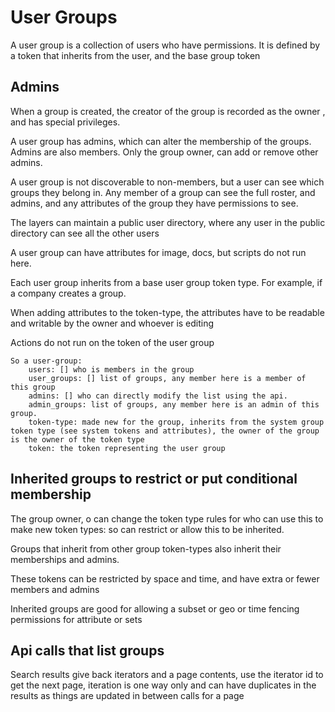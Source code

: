 # User Groups

A user group is a collection of users who have permissions. It is defined by a token that inherits from the user, and the base group token

## Admins 

When a group is created, the creator of the group is recorded as the owner , and has special privileges. 

A user group has admins, which can alter the membership of the groups. Admins are also members.
Only the group owner,  can add or remove other admins.


A user group is not discoverable to non-members, but a user can see which groups they belong in.
Any member of a group can see the full roster, and admins, and any attributes of the group they have permissions to see.

The layers can maintain a public user directory, where any user in the public directory can see all the other users

A user group can have attributes for image, docs, but scripts do not run here.

Each user group inherits from a base user group token type. For example, if a company creates a group.



When adding attributes to the token-type, the attributes have to be readable and writable by the owner and whoever is editing

Actions do not run on the token of the user group

    So a user-group:
        users: [] who is members in the group
        user_groups: [] list of groups, any member here is a member of this group 
        admins: [] who can directly modify the list using the api. 
        admin_groups: list of groups, any member here is an admin of this group. 
        token-type: made new for the group, inherits from the system group token type (see system tokens and attributes), the owner of the group is the owner of the token type
        token: the token representing the user group


## Inherited groups to restrict or put conditional membership

The group owner, o can change the token type rules for who can use this to make new token types: so can restrict or allow this to be inherited.

Groups that inherit from other group token-types also inherit their memberships and admins.

These tokens can be restricted by space and time, and have extra or fewer members and admins

Inherited groups are good for allowing a subset or geo or time fencing permissions for attribute or sets


## Api calls that list groups

Search results give back iterators and a page contents, use the iterator id to get the next page,
iteration is one way only and can have duplicates in the results as things are updated in between calls for a page
